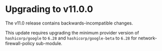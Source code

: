 # Upgrading to v11.0.0

The v11.0 release contains backwards-incompatible changes.

This update requires upgrading the minimum provider version of `hashicorp/google` to `6.28` and `hashicorp/google-beta` to `6.28` for network-firewall-policy sub-module.
